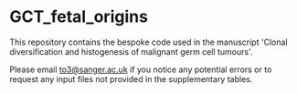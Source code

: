 # GCT_fetal_origins

This repository contains the bespoke code used in the manuscript 'Clonal diversification and histogenesis of malignant germ cell tumours'.

Please email to3@sanger.ac.uk if you notice any potential errors or to request any input files not provided in the supplementary tables.
